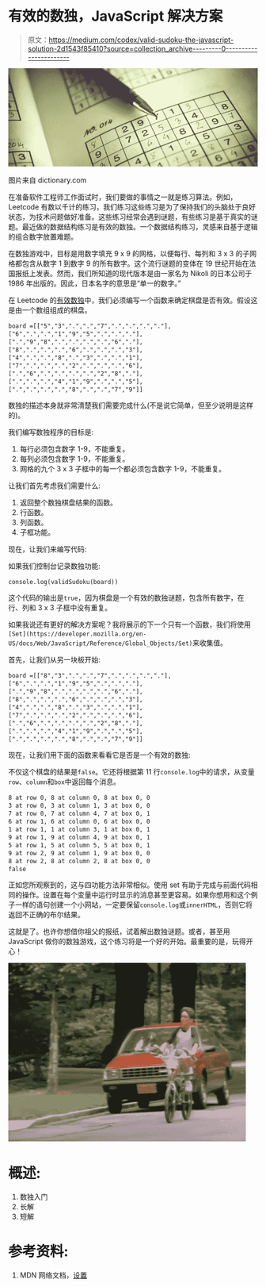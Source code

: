 # 有效的数独，JavaScript 解决方案

> 原文：<https://medium.com/codex/valid-sudoku-the-javascript-solution-2d1543f85410?source=collection_archive---------0----------------------->

![](img/0de7783930663be3f18ae32c9785d39c.png)

图片来自 dictionary.com

在准备软件工程师工作面试时，我们要做的事情之一就是练习算法。例如，Leetcode 有数以千计的练习，我们练习这些练习是为了保持我们的头脑处于良好状态，为技术问题做好准备。这些练习经常会遇到谜题，有些练习是基于真实的谜题。最近做的数据结构练习是有效的数独。一个数据结构练习，灵感来自基于逻辑的组合数字放置难题。

在数独游戏中，目标是用数字填充 9 x 9 的网格，以便每行、每列和 3 x 3 的子网格都包含从数字 1 到数字 9 的所有数字。这个流行谜题的变体在 19 世纪开始在法国报纸上发表。然而，我们所知道的现代版本是由一家名为 Nikoli 的日本公司于 1986 年出版的。因此，日本名字的意思是“单一的数字。”

在 Leetcode 的[有效数独](https://leetcode.com/problems/valid-sudoku/)中，我们必须编写一个函数来确定棋盘是否有效。假设这是由一个数组组成的棋盘。

```
board =[["5","3",".",".","7",".",".",".","."],["6",".",".","1","9","5",".",".","."],[".","9","8",".",".",".",".","6","."],["8",".",".",".","6",".",".",".","3"],["4",".",".","8",".","3",".",".","1"],["7",".",".",".","2",".",".",".","6"],[".","6",".",".",".",".","2","8","."],[".",".",".","4","1","9",".",".","5"],[".",".",".",".","8",".",".","7","9"]]
```

数独的描述本身就非常清楚我们需要完成什么(不是说它简单，但至少说明是这样的)。

我们编写数独程序的目标是:

1.  每行必须包含数字 1-9，不能重复。
2.  每列必须包含数字 1-9，不能重复。
3.  网格的九个 3 x 3 子框中的每一个都必须包含数字 1-9，不能重复。

让我们首先考虑我们需要什么:

1.  返回整个数独棋盘结果的函数。
2.  行函数。
3.  列函数。
4.  子框功能。

现在，让我们来编写代码:

如果我们控制台记录数独功能:

```
console.log(validSudoku(board))
```

这个代码的输出是`true`，因为棋盘是一个有效的数独谜题，包含所有数字，在行、列和 3 x 3 子框中没有重复。

如果我说还有更好的解决方案呢？我将展示的下一个只有一个函数，我们将使用`[Set](https://developer.mozilla.org/en-US/docs/Web/JavaScript/Reference/Global_Objects/Set)`来收集值。

首先，让我们从另一块板开始:

```
board =[["8","3",".",".","7",".",".",".","."],["6",".",".","1","9","5",".",".","."],[".","9","8",".",".",".",".","6","."],["8",".",".",".","6",".",".",".","3"],["4",".",".","8",".","3",".",".","1"],["7",".",".",".","2",".",".",".","6"],[".","6",".",".",".",".","2","8","."],[".",".",".","4","1","9",".",".","5"],[".",".",".",".","8",".",".","7","9"]]
```

现在，让我们用下面的函数来看看它是否是一个有效的数独:

不仅这个棋盘的结果是`false`。它还将根据第 11 行`console.log`中的请求，从变量`row`、`column`和`box`中返回每个消息。

```
8 at row 0, 8 at column 0, 8 at box 0, 0
3 at row 0, 3 at column 1, 3 at box 0, 0
7 at row 0, 7 at column 4, 7 at box 0, 1
6 at row 1, 6 at column 0, 6 at box 0, 0
1 at row 1, 1 at column 3, 1 at box 0, 1
9 at row 1, 9 at column 4, 9 at box 0, 1
5 at row 1, 5 at column 5, 5 at box 0, 1
9 at row 2, 9 at column 1, 9 at box 0, 0
8 at row 2, 8 at column 2, 8 at box 0, 0
false
```

正如您所观察到的，这与四功能方法非常相似。使用 set 有助于完成与前面代码相同的操作。设置在每个变量中运行时显示的消息甚至更容易。如果你想用和这个例子一样的语句创建一个小网站，一定要保留`console.log`或`innerHTML`，否则它将返回不正确的布尔结果。

这就是了。也许你想借你祖父的报纸，试着解出数独谜题。或者，甚至用 JavaScript 做你的数独游戏，这个练习将是一个好的开始。最重要的是，玩得开心！

![](img/b8fb3a71d5aae13a2a0708d9098587c9.png)

# 概述:

1.  数独入门
2.  长解
3.  短解

# 参考资料:

1.  MDN 网络文档，[设置](https://developer.mozilla.org/en-US/docs/Web/JavaScript/Reference/Global_Objects/Set)